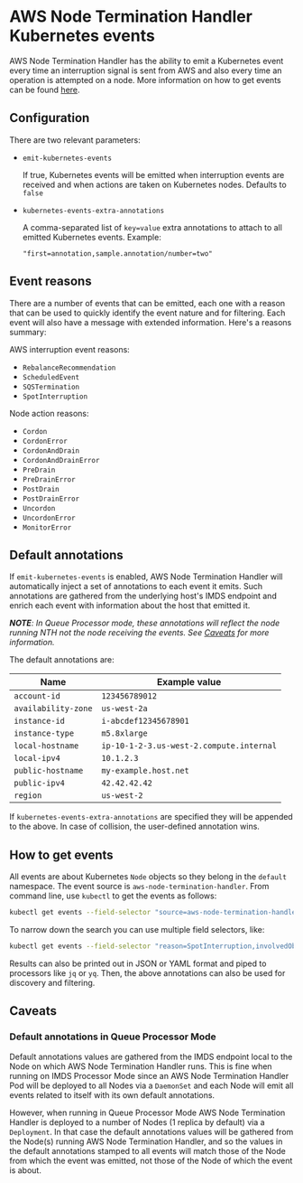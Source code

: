 # AWS Node Termination Handler Kubernetes events

AWS Node Termination Handler has the ability to emit a Kubernetes event every time an interruption signal is sent from AWS and also every time an operation is attempted on a node. More information on how to get events can be found [here](https://kubernetes.io/docs/tasks/debug-application-cluster/debug-application-introspection/).

## Configuration

There are two relevant parameters:

* `emit-kubernetes-events`

	If true, Kubernetes events will be emitted when interruption events are received and when actions are taken on Kubernetes nodes. Defaults to `false`

*  `kubernetes-events-extra-annotations`

	A comma-separated list of `key=value` extra annotations to attach to all emitted Kubernetes events. Example:
	
	`"first=annotation,sample.annotation/number=two"`

## Event reasons

There are a number of events that can be emitted, each one with a reason that can be used to quickly identify the event nature and for filtering. Each event will also have a message with extended information. Here's a reasons summary:

AWS interruption event reasons:

* `RebalanceRecommendation`
* `ScheduledEvent`
* `SQSTermination`
* `SpotInterruption`

Node action reasons:

* `Cordon`
* `CordonError`
* `CordonAndDrain`
* `CordonAndDrainError`
* `PreDrain`
* `PreDrainError`
* `PostDrain`
* `PostDrainError`
* `Uncordon`
* `UncordonError`
* `MonitorError`

## Default annotations

If `emit-kubernetes-events` is enabled, AWS Node Termination Handler will automatically inject a set of annotations to each event it emits. Such annotations are gathered from the underlying host's IMDS endpoint and enrich each event with information about the host that emitted it.

_**NOTE**: In Queue Processor mode, these annotations will reflect the node running NTH not the node receiving the events. See [Caveats](https://github.com/aws/aws-node-termination-handler/blob/main/docs/kubernetes_events.md#caveats) for more information._

The default annotations are:

Name | Example value
--- | ---
`account-id` | `123456789012` 
`availability-zone` | `us-west-2a`
`instance-id` | `i-abcdef12345678901`
`instance-type` | `m5.8xlarge`
`local-hostname` | `ip-10-1-2-3.us-west-2.compute.internal`
`local-ipv4` | `10.1.2.3`
`public-hostname` | `my-example.host.net`
`public-ipv4` | `42.42.42.42`
`region` | `us-west-2`

If `kubernetes-events-extra-annotations` are specified they will be appended to the above. In case of collision, the user-defined annotation wins.

## How to get events

All events are about Kubernetes `Node` objects so they belong in the `default` namespace. The event source is `aws-node-termination-handler`. From command line, use `kubectl` to get the events as follows:

```sh
kubectl get events --field-selector "source=aws-node-termination-handler"
```

To narrow down the search you can use multiple field selectors, like:

```sh
kubectl get events --field-selector "reason=SpotInterruption,involvedObject.name=ip-10-1-2-3.us-west-2.compute.internal"
```

Results can also be printed out in JSON or YAML format and piped to processors like `jq` or `yq`. Then, the above annotations can also be used for discovery and filtering.

## Caveats

### Default annotations in Queue Processor Mode

Default annotations values are gathered from the IMDS endpoint local to the Node on which AWS Node Termination Handler runs. This is fine when running on IMDS Processor Mode since an AWS Node Termination Handler Pod will be deployed to all Nodes via a `DaemonSet` and each Node will emit all events related to itself with its own default annotations.

However, when running in Queue Processor Mode AWS Node Termination Handler is deployed to a number of Nodes (1 replica by default) via a `Deployment`. In that case the default annotations values will be gathered from the Node(s) running AWS Node Termination Handler, and so the values in the default annotations stamped to all events will match those of the Node from which the event was emitted, not those of the Node of which the event is about.
